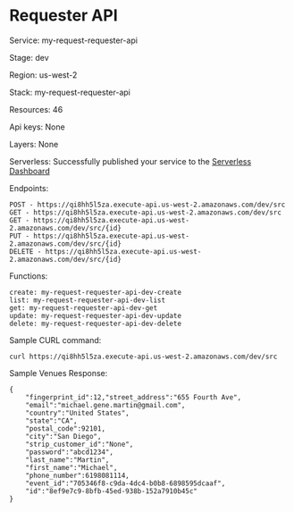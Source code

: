 # Requester API

Service: my-request-requester-api

Stage: dev

Region: us-west-2

Stack: my-request-requester-api

Resources: 46

Api keys: None

Layers: None

Serverless: Successfully published your service to the [Serverless Dashboard](https://dashboard.serverless.com/tenants/softstack/applications/my-request/services/my-request-requester-api/stage/dev/region/us-west-2)

Endpoints:

    POST - https://qi8hh5l5za.execute-api.us-west-2.amazonaws.com/dev/src
    GET - https://qi8hh5l5za.execute-api.us-west-2.amazonaws.com/dev/src
    GET - https://qi8hh5l5za.execute-api.us-west-2.amazonaws.com/dev/src/{id}
    PUT - https://qi8hh5l5za.execute-api.us-west-2.amazonaws.com/dev/src/{id}
    DELETE - https://qi8hh5l5za.execute-api.us-west-2.amazonaws.com/dev/src/{id}
  
Functions:

    create: my-request-requester-api-dev-create
    list: my-request-requester-api-dev-list
    get: my-request-requester-api-dev-get
    update: my-request-requester-api-dev-update
    delete: my-request-requester-api-dev-delete
 
Sample CURL command:

    curl https://qi8hh5l5za.execute-api.us-west-2.amazonaws.com/dev/src
    
Sample Venues Response:

    {
        "fingerprint_id":12,"street_address":"655 Fourth Ave",
        "email":"michael.gene.martin@gmail.com",
        "country":"United States",
        "state":"CA",
        "postal_code":92101,
        "city":"San Diego",
        "strip_customer_id":"None",
        "password":"abcd1234",
        "last_name":"Martin",
        "first_name":"Michael",
        "phone_number":6198081114,
        "event_id":"705346f8-c9da-4dc4-b0b8-6898595dcaaf",
        "id":"8ef9e7c9-8bfb-45ed-938b-152a7910b45c"
    }
